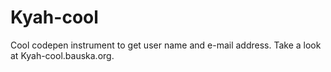 # Kyah-cool
Cool codepen instrument to get user name and e-mail address.  Take a look at Kyah-cool.bauska.org.
